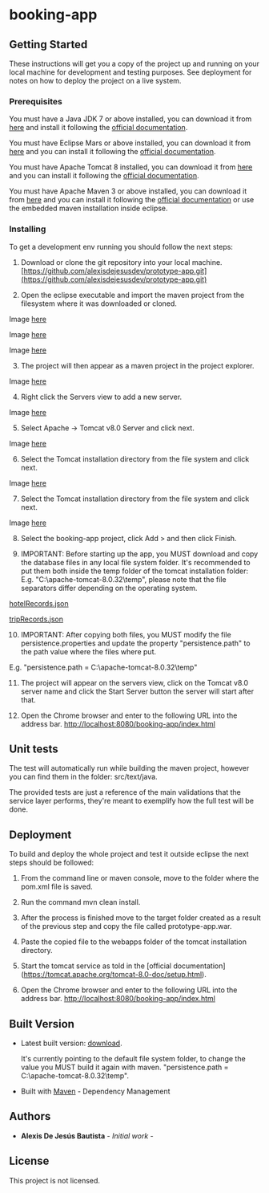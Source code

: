# booking-app


## Getting Started

These instructions will get you a copy of the project up and running on your local machine for development and testing purposes. See deployment for notes on how to deploy the project on a live system.

### Prerequisites

You must have a Java JDK 7 or above installed, you can download it from [here](http://www.oracle.com/technetwork/java/javase/downloads/jdk8-downloads-2133151.html) and install it following the [official documentation](http://docs.oracle.com/javase/8/docs/technotes/guides/install/install_overview.html).

You must have Eclipse Mars or above installed, you can download it from [here](http://www.eclipse.org/downloads/) and you can install it following the [official documentation](https://wiki.eclipse.org/Eclipse/Installation#Eclipse_4.5_.28Mars.29).

You must have Apache Tomcat 8 installed, you can download it from [here](https://tomcat.apache.org/download-80.cgi) and you can install it following the [official documentation](https://tomcat.apache.org/tomcat-8.0-doc/index.html).

You must have Apache Maven 3 or above installed, you can download it from [here](https://maven.apache.org/download.cgi) and you can install it following the [official documentation](https://maven.apache.org/install.html) or use the embedded maven installation inside eclipse.

### Installing

To get a development env running you should follow the next steps:

1. Download or clone the git repository into your local machine.
[https://github.com/alexisdejesusdev/prototype-app.git](https://github.com/alexisdejesusdev/prototype-app.git)

2. Open the eclipse executable and import the maven project from the filesystem where it was downloaded or cloned.

Image [here](https://drive.google.com/open?id=0B0VKN70UtF7nMkpIcGdXRTFZRlU)

Image [here](https://drive.google.com/open?id=0B0VKN70UtF7ndFRMR1hHaFRVRkE)

Image [here](https://drive.google.com/open?id=0B0VKN70UtF7nR2xERWJMNC05c2s)

3. The project will then appear as a maven project in the project explorer.

Image [here](https://drive.google.com/open?id=0B0VKN70UtF7nQmhWMTdDblF0dEE)

4. Right click the Servers view to add a new server.

Image [here](https://drive.google.com/open?id=0B0VKN70UtF7nUVJDWVVUSVJGdTA)

5. Select Apache -> Tomcat v8.0 Server and click next.

Image [here](https://drive.google.com/open?id=0B0VKN70UtF7nR3dMa0k2cHFqM28)

6. Select the Tomcat installation directory from the file system and click next.

Image [here](https://drive.google.com/open?id=0B0VKN70UtF7ndFlDUGVUMDVvQU0)

7. Select the Tomcat installation directory from the file system and click next.

Image [here](https://drive.google.com/open?id=0B0VKN70UtF7ndFlDUGVUMDVvQU0)

8. Select the booking-app project, click Add > and then click Finish.

9. IMPORTANT: Before starting up the app, you MUST download and copy the database files in any local file system folder. It's recommended to put them both inside the temp folder of the tomcat installation folder: E.g. "C:\\apache-tomcat-8.0.32\\temp", please note that the file separators differ depending on the operating system.

[hotelRecords.json](https://drive.google.com/open?id=0B0VKN70UtF7nTDYzZlBTN3VIa1k)

[tripRecords.json](https://drive.google.com/open?id=0B0VKN70UtF7nUnFnOUNFM2VHVTg)

10. IMPORTANT: After copying both files, you MUST modify the file persistence.properties and update the property "persistence.path" to the path value where the files where put. 

E.g. "persistence.path = C:\\apache-tomcat-8.0.32\\temp"

11. The project will appear on the servers view, click on the Tomcat v8.0 server name and click the Start Server button the server will start after that.

12. Open the Chrome browser and enter to the following URL into the address bar. [http://localhost:8080/booking-app/index.html](http://localhost:8080/booking-app/index.html)

## Unit tests

The test will automatically run while building the maven project, however you can find them in the folder: src/text/java. 

The provided tests are just a reference of the main validations that the service layer performs, they're meant to exemplify how the full test will be done.  


## Deployment

To build and deploy the whole project and test it outside eclipse the next steps should be followed:

1. From the command line or maven console, move to the folder where the pom.xml file is saved.

2. Run the command mvn clean install.

3. After the process is finished move to the target folder created as a result of the previous step and copy the file called prototype-app.war.

4. Paste the copied file to the webapps folder of the tomcat installation directory.

5. Start the tomcat service as told in the [official documentation] (https://tomcat.apache.org/tomcat-8.0-doc/setup.html).

6. Open the Chrome browser and enter to the following URL into the address bar. [http://localhost:8080/booking-app/index.html](http://localhost:8080/booking-app/index.html)

## Built Version

* Latest built version: [download](https://drive.google.com/open?id=0B0VKN70UtF7nNjV6VmNYMTUyTUk).

  It's currently pointing to the default file system folder, to change the value you MUST build it again with maven. 
  "persistence.path = C:\\apache-tomcat-8.0.32\\temp".

* Built with [Maven](https://maven.apache.org/) - Dependency Management

## Authors

* **Alexis De Jesús Bautista** - *Initial work* -

## License

This project is not licensed.

